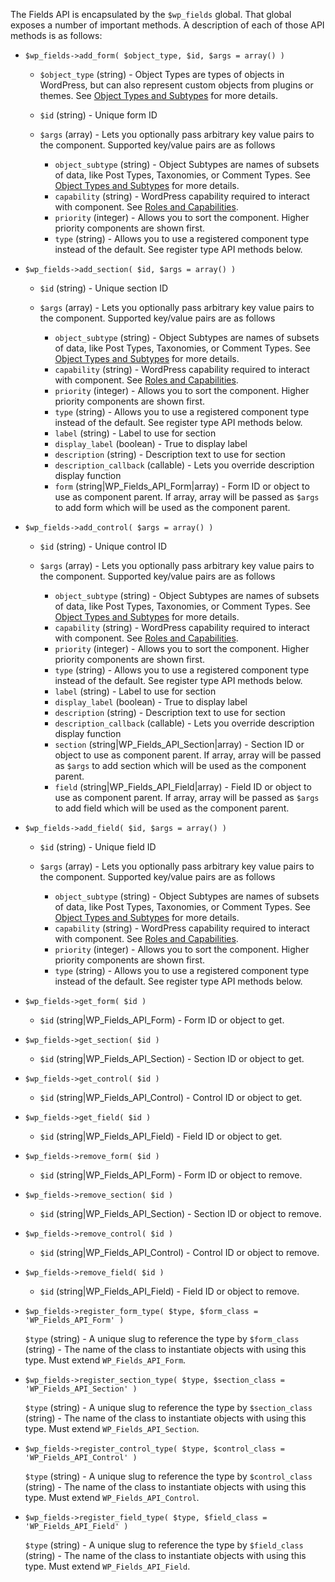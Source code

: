 The Fields API is encapsulated by the `$wp_fields` global. That global exposes a number of important methods. A description of each of those API methods is as follows:

* `$wp_fields->add_form( $object_type, $id, $args = array() )`
  
  * `$object_type` (string) - Object Types are types of objects in WordPress, but can also represent custom objects from plugins or themes. See [Object Types and Subtypes](https://github.com/sc0ttkclark/wordpress-fields-api/blob/master/docs/object-types-and-subtypes.md) for more details.
  * `$id` (string) - Unique form ID
  * `$args` (array) - Lets you optionally pass arbitrary key value pairs to the component. Supported key/value pairs are as follows
    
    * `object_subtype` (string) - Object Subtypes are names of subsets of data, like Post Types, Taxonomies, or Comment Types. See [Object Types and Subtypes](https://github.com/sc0ttkclark/wordpress-fields-api/blob/master/docs/object-types-and-subtypes.md) for more details.
    * `capability` (string) - WordPress capability required to interact with component. See [Roles and Capabilities](https://codex.wordpress.org/Roles_and_Capabilities).
    * `priority` (integer) - Allows you to sort the component. Higher priority components are shown first.
    * `type` (string) - Allows you to use a registered component type instead of the default. See register type API methods below.

* `$wp_fields->add_section( $id, $args = array() )`

  * `$id` (string) - Unique section ID
  * `$args` (array) - Lets you optionally pass arbitrary key value pairs to the component. Supported key/value pairs are as follows
    
    * `object_subtype` (string) - Object Subtypes are names of subsets of data, like Post Types, Taxonomies, or Comment Types. See [Object Types and Subtypes](https://github.com/sc0ttkclark/wordpress-fields-api/blob/master/docs/object-types-and-subtypes.md) for more details.
    * `capability` (string) - WordPress capability required to interact with component. See [Roles and Capabilities](https://codex.wordpress.org/Roles_and_Capabilities).
    * `priority` (integer) - Allows you to sort the component. Higher priority components are shown first.
    * `type` (string) - Allows you to use a registered component type instead of the default. See register type API methods below.
    * `label` (string) - Label to use for section
    * `display_label` (boolean) - True to display label
    * `description` (string) - Description text to use for section
    * `description_callback` (callable) - Lets you override description display function
    * `form` (string|WP_Fields_API_Form|array) - Form ID or object to use as component parent. If array, array will be passed as `$args` to add form which will be used as the component parent.

* `$wp_fields->add_control( $args = array() )`

  * `$id` (string) - Unique control ID
  * `$args` (array) - Lets you optionally pass arbitrary key value pairs to the component. Supported key/value pairs are as follows
    
    * `object_subtype` (string) - Object Subtypes are names of subsets of data, like Post Types, Taxonomies, or Comment Types. See [Object Types and Subtypes](https://github.com/sc0ttkclark/wordpress-fields-api/blob/master/docs/object-types-and-subtypes.md) for more details.
    * `capability` (string) - WordPress capability required to interact with component. See [Roles and Capabilities](https://codex.wordpress.org/Roles_and_Capabilities).
    * `priority` (integer) - Allows you to sort the component. Higher priority components are shown first.
    * `type` (string) - Allows you to use a registered component type instead of the default. See register type API methods below.
    * `label` (string) - Label to use for section
    * `display_label` (boolean) - True to display label
    * `description` (string) - Description text to use for section
    * `description_callback` (callable) - Lets you override description display function
    * `section` (string|WP_Fields_API_Section|array) - Section ID or object to use as component parent. If array, array will be passed as `$args` to add section which will be used as the component parent.
    * `field` (string|WP_Fields_API_Field|array) - Field ID or object to use as component parent. If array, array will be passed as `$args` to add field which will be used as the component parent.

* `$wp_fields->add_field( $id, $args = array() )`

  * `$id` (string) - Unique field ID
  * `$args` (array) - Lets you optionally pass arbitrary key value pairs to the component. Supported key/value pairs are as follows
    
    * `object_subtype` (string) - Object Subtypes are names of subsets of data, like Post Types, Taxonomies, or Comment Types. See [Object Types and Subtypes](https://github.com/sc0ttkclark/wordpress-fields-api/blob/master/docs/object-types-and-subtypes.md) for more details.
    * `capability` (string) - WordPress capability required to interact with component. See [Roles and Capabilities](https://codex.wordpress.org/Roles_and_Capabilities).
    * `priority` (integer) - Allows you to sort the component. Higher priority components are shown first.
    * `type` (string) - Allows you to use a registered component type instead of the default. See register type API methods below.

* `$wp_fields->get_form( $id )`
  
  * `$id` (string|WP_Fields_API_Form) - Form ID or object to get.

* `$wp_fields->get_section( $id )`

  * `$id` (string|WP_Fields_API_Section) - Section ID or object to get.

* `$wp_fields->get_control( $id )`

  * `$id` (string|WP_Fields_API_Control) - Control ID or object to get.

* `$wp_fields->get_field( $id )`

  * `$id` (string|WP_Fields_API_Field) - Field ID or object to get.

* `$wp_fields->remove_form( $id )`

  * `$id` (string|WP_Fields_API_Form) - Form ID or object to remove.

* `$wp_fields->remove_section( $id )`

  * `$id` (string|WP_Fields_API_Section) - Section ID or object to remove.

* `$wp_fields->remove_control( $id )`

  * `$id` (string|WP_Fields_API_Control) - Control ID or object to remove.

* `$wp_fields->remove_field( $id )`

  * `$id` (string|WP_Fields_API_Field) - Field ID or object to remove.

* `$wp_fields->register_form_type( $type, $form_class = 'WP_Fields_API_Form' )`

  `$type` (string) - A unique slug to reference the type by
  `$form_class` (string) - The name of the class to instantiate objects with using this type. Must extend `WP_Fields_API_Form`.

* `$wp_fields->register_section_type( $type, $section_class = 'WP_Fields_API_Section' )`

  `$type` (string) - A unique slug to reference the type by
  `$section_class` (string) - The name of the class to instantiate objects with using this type. Must extend `WP_Fields_API_Section`.

* `$wp_fields->register_control_type( $type, $control_class = 'WP_Fields_API_Control' )`

  `$type` (string) - A unique slug to reference the type by
  `$control_class` (string) - The name of the class to instantiate objects with using this type. Must extend `WP_Fields_API_Control`.

* `$wp_fields->register_field_type( $type, $field_class = 'WP_Fields_API_Field' )`

  `$type` (string) - A unique slug to reference the type by
  `$field_class` (string) - The name of the class to instantiate objects with using this type. Must extend `WP_Fields_API_Field`.
